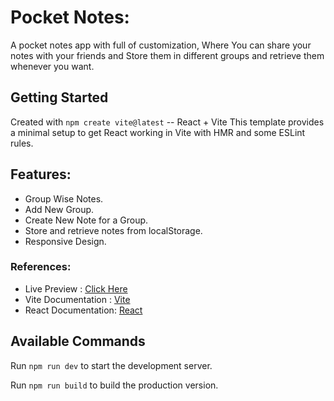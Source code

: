 # Pocket Notes:
 A pocket notes app with full of customization, Where You can share your notes with your friends and Store them in different groups and retrieve them whenever you want.

## Getting Started

Created with `npm create vite@latest` -- React + Vite
This template provides a minimal setup to get React working in Vite with HMR and some ESLint rules.

## Features:

- Group Wise Notes.
- Add New Group.
- Create New Note for a Group.
- Store and retrieve notes from localStorage.
- Responsive Design.

### References:

- Live Preview : [Click Here](https://pocket-notes-nerd.vercel.app/)
- Vite Documentation : [Vite](https://vitejs.dev/)
- React  Documentation: [React](https://reactjs.org/)

## Available Commands

Run `npm run dev` to start the development server.

Run `npm run build` to build the production version.
